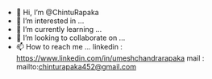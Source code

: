 - 👋 Hi, I’m @ChintuRapaka
- 👀 I’m interested in ...
- 🌱 I’m currently learning ...
- 💞️ I’m looking to collaborate on ...
- 📫 How to reach me ...
linkedin : https://www.linkedin.com/in/umeshchandrarapaka
mail : mailto:chinturapaka452@gmail.com
